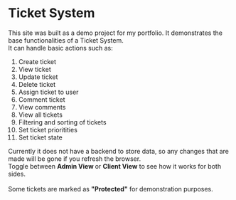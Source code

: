 # Ticket System 
<p>
This site was built as a demo project for my portfolio. It demonstrates
the base functionalities of a Ticket System. <br>
It can handle basic actions such as:
<ol>
<li className="aboutList">Create ticket</li>
<li className="aboutList">View ticket</li>
<li className="aboutList">Update ticket</li>
<li className="aboutList">Delete ticket</li>
<li className="aboutList">Assign ticket to user</li>
<li className="aboutList">Comment ticket</li>
<li className="aboutList">View comments</li>
<li className="aboutList">View all tickets</li>
<li className="aboutList">Filtering and sorting of tickets</li>
<li className="aboutList">Set ticket prioritities</li>
<li className="aboutList">Set ticket state</li>
</ol>
Currently it does not have a backend to store data, so any changes that
are made will be gone if you refresh the browser. <br>
Toggle between <b>Admin View </b>
or <b>Client View</b> to see how it works for both sides.
<br>
<br>
Some tickets are marked as <b>"Protected"</b> for demonstration
purposes.</p>

